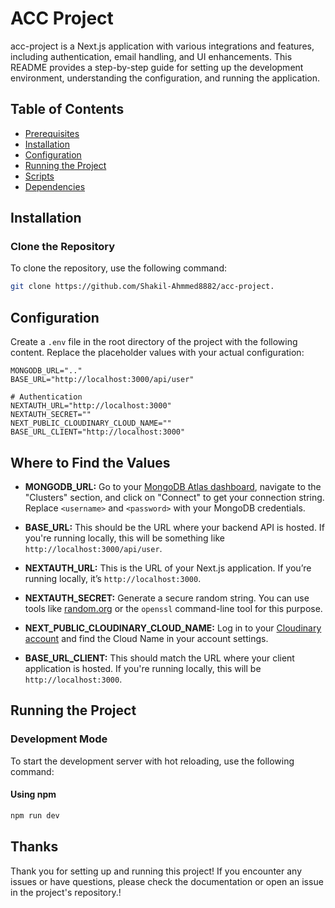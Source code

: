 # ACC Project
acc-project is a Next.js application with various integrations and features, including authentication, email handling, and UI enhancements. This README provides a step-by-step guide for setting up the development environment, understanding the configuration, and running the application.

## Table of Contents
- [Prerequisites](#prerequisites)
- [Installation](#installation)
- [Configuration](#configuration)
- [Running the Project](#running-the-project)
- [Scripts](#scripts)
- [Dependencies](#dependencies)


## Installation

### Clone the Repository

To clone the repository, use the following command:

```bash
git clone https://github.com/Shakil-Ahmmed8882/acc-project.
```


## Configuration

Create a `.env` file in the root directory of the project with the following content. Replace the placeholder values with your actual configuration:

```env
MONGODB_URL=".."
BASE_URL="http://localhost:3000/api/user"

# Authentication
NEXTAUTH_URL="http://localhost:3000"
NEXTAUTH_SECRET=""
NEXT_PUBLIC_CLOUDINARY_CLOUD_NAME=""
BASE_URL_CLIENT="http://localhost:3000"

```


## Where to Find the Values

- **MONGODB_URL:** Go to your [MongoDB Atlas dashboard](https://cloud.mongodb.com/), navigate to the "Clusters" section, and click on "Connect" to get your connection string. Replace `<username>` and `<password>` with your MongoDB credentials.

- **BASE_URL:** This should be the URL where your backend API is hosted. If you're running locally, this will be something like `http://localhost:3000/api/user`.

- **NEXTAUTH_URL:** This is the URL of your Next.js application. If you’re running locally, it’s `http://localhost:3000`.

- **NEXTAUTH_SECRET:** Generate a secure random string. You can use tools like [random.org](https://www.random.org/) or the `openssl` command-line tool for this purpose.

- **NEXT_PUBLIC_CLOUDINARY_CLOUD_NAME:** Log in to your [Cloudinary account](https://cloudinary.com/) and find the Cloud Name in your account settings.

- **BASE_URL_CLIENT:** This should match the URL where your client application is hosted. If you're running locally, this will be `http://localhost:3000`.


## Running the Project

### Development Mode

To start the development server with hot reloading, use the following command:

#### Using npm

```bash
npm run dev
```


## Thanks
Thank you for setting up and running this project! If you encounter any issues or have questions, please check the documentation or open an issue in the project's repository.!



